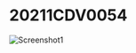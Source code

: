 # 20211CDV0054

![Screenshot1](https://github.com/Adnan-Talha/20211CDV0054/assets/120978638/ed200d14-0366-40e8-9579-7c58128f42c1)
